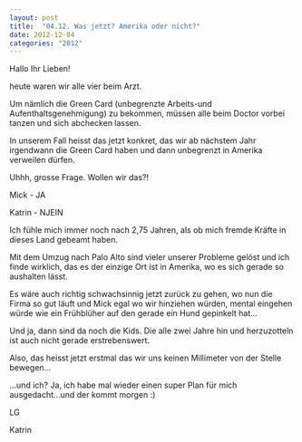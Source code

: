 ```yaml
---
layout: post
title:  "04.12. Was jetzt? Amerika oder nicht?"
date: 2012-12-04
categories: "2012"
---
```




Hallo Ihr Lieben!



heute waren wir alle vier beim Arzt.



Um nämlich die Green Card (unbegrenzte Arbeits-und Aufenthaltsgenehmigung) zu bekommen, müssen alle beim Doctor vorbei tanzen und sich abchecken lassen.



In unserem Fall heisst das jetzt konkret, das wir ab nächstem Jahr irgendwann die Green Card haben und dann unbegrenzt in Amerika verweilen dürfen.



Uhhh, grosse Frage. Wollen wir das?!



Mick - JA



Katrin - NJEIN



Ich fühle mich immer noch nach 2,75 Jahren, als ob mich fremde Kräfte in dieses Land gebeamt haben.



Mit dem Umzug nach Palo Alto sind vieler unserer Probleme gelöst und ich finde wirklich, das es der einzige Ort ist in Amerika, wo es sich gerade so aushalten lässt.



Es wäre auch richtig schwachsinnig jetzt zurück zu gehen, wo nun die Firma so gut läuft und Mick egal wo wir hinziehen würden, mental eingehen würde wie ein Frühblüher auf den gerade ein Hund gepinkelt hat...



Und ja, dann sind da noch die Kids. Die alle zwei Jahre hin und herzuzotteln ist auch nicht gerade erstrebenswert.



Also, das heisst jetzt erstmal das wir uns keinen Millimeter von der Stelle bewegen...



...und ich? Ja, ich habe mal wieder einen super Plan für mich ausgedacht...und der kommt morgen :)



LG

Katrin











 

